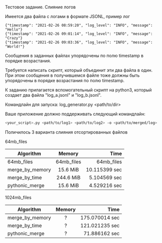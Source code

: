 Тестовое задание. Слияние логов

Имеется два файла с логами в формате JSONL, пример лог
```
{"timestamp": "2021-02-26 08:59:20", "log_level": "INFO", "message": "Hello"}
{"timestamp": "2021-02-26 09:01:14", "log_level": "INFO", "message": "Crazy"}
{"timestamp": "2021-02-26 09:03:36", "log_level": "INFO", "message": "World!"}
```

Сообщения в заданных файлах упорядочены по полю timestamp в порядке возрастания.

Требуется написать скрипт, который объединит эти два файла в один.
При этом сообщения в получившемся файле тоже должны быть упорядочены в порядке возрастания по полю timestamp.

К заданию прилагается вспомогательный скрипт на python3, который создает два файла "log_a.jsonl" и "log_b.jsonl".

Командлайн для запуска: 
log_generator.py <path/to/dir>

Ваше приложение должно поддерживать следующий командлайн:
```bash
<your_script>.py <path/to/log1> <path/to/log2> -o <path/to/merged/log>
```

Поличилось 3 варианта слияния отсортированных файлов

64mb_files

| Algorithm      | Memory           | Time  |
| -------------  |:-------------:| -----:|
|64mb_files |64mb_files|64mb_files|
| merge_by_memory| 15.6 MiB | 10.115399 sec |
| merge_by_time  | 244.6 MiB | 5.104569 sec |
| pythonic_merge  | 15.6 MiB | 4.529216 sec |
1024mb_files

| Algorithm      | Memory           | Time  |
| -------------  |:-------------:| -----:|
| merge_by_memory| ? | 175.070014 sec |
| merge_by_time  | ? | 121.021235 sec |
| pythonic_merge  | ? | 71.886162 sec |
